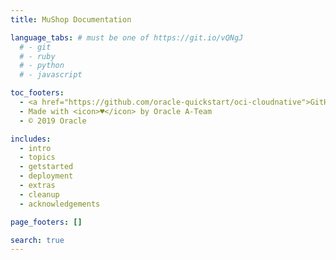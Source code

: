 ```yaml
---
title: MuShop Documentation

language_tabs: # must be one of https://git.io/vQNgJ
  # - git
  # - ruby
  # - python
  # - javascript

toc_footers:
  - <a href="https://github.com/oracle-quickstart/oci-cloudnative">GitHub</a>
  - Made with <icon>♥</icon> by Oracle A-Team
  - © 2019 Oracle

includes:
  - intro
  - topics
  - getstarted
  - deployment
  - extras
  - cleanup
  - acknowledgements

page_footers: []

search: true
---
```

